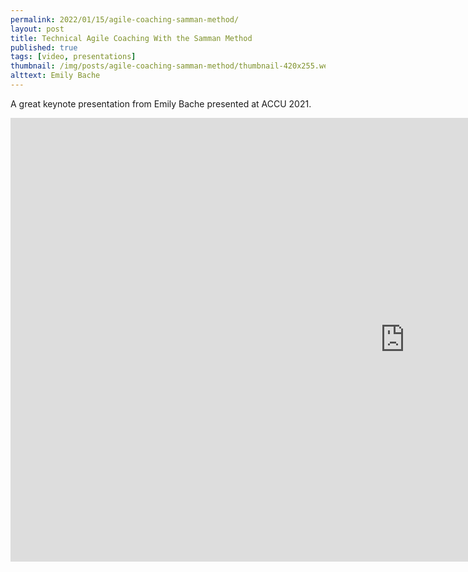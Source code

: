 ```yaml
---
permalink: 2022/01/15/agile-coaching-samman-method/
layout: post
title: Technical Agile Coaching With the Samman Method
published: true
tags: [video, presentations]
thumbnail: /img/posts/agile-coaching-samman-method/thumbnail-420x255.webp
alttext: Emily Bache
---
```


A great keynote presentation from Emily Bache presented at ACCU 2021.

<iframe width="1262" height="710" src="https://www.youtube.com/embed/qucFRcqaSuI" title="YouTube video player" frameborder="0" allow="accelerometer; autoplay; clipboard-write; encrypted-media; gyroscope; picture-in-picture" allowfullscreen></iframe>
